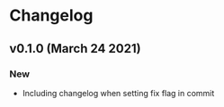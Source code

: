 # Changelog

## v0.1.0 (March 24 2021)

### New

* Including changelog when setting fix flag in commit
